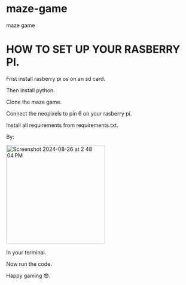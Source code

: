 # maze-game
maze game

  
# HOW TO SET UP YOUR RASBERRY PI.

Frist install rasberry pi os on an sd card.

Then install python.

Clone the maze game.

Connect the neopixels to pin 6 on your rasberry pi.

Install all requirements from requirements.txt.

By:

 <img width="264" alt="Screenshot 2024-08-26 at 2 48 04 PM" src="https://github.com/user-attachments/assets/5e667755-e716-495c-a75f-284103275074">
 
In your terminal.

Now run the code.

Happy gaming 😎.
